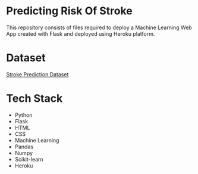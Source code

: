 # Predicting Risk Of Stroke
This repository consists of files required to deploy a Machine Learning Web App created with Flask and deployed using Heroku platform.

# Dataset

[Stroke Prediction Dataset](https://www.kaggle.com/fedesoriano/stroke-prediction-dataset)

# Tech Stack

- Python
- Flask
- HTML
- CSS
- Machine Learning
- Pandas
- Numpy
- Scikit-learn
- Heroku
